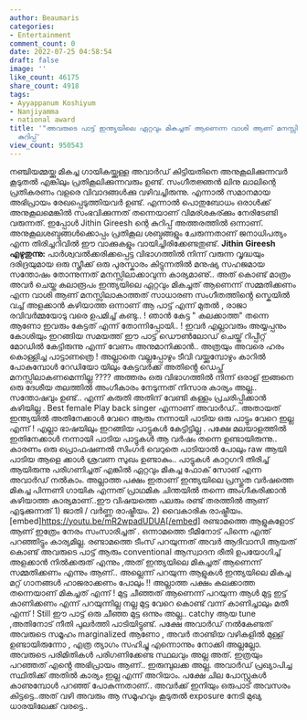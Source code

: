 ```yaml
---
author: Beaumaris
categories:
- Entertainment
comment_count: 0
date: 2022-07-25 04:58:54
draft: false
image: ''
like_count: 46175
share_count: 4918
tags:
- Ayyappanum Koshiyum
- Nanjiyamma
- national award
title: '"അവരുടെ പാട്ട് ഇന്ത്യയിലെ ഏറ്റവും മികച്ചത് ആണെന്ന വാശി ആണ് മനസ്സിലാകാത്തത്",
  കുറിപ്പ്'
view_count: 950543
---
```


നഞ്ചിയമ്മയ്ക്കു മികച്ച ഗായികയ്ക്കുള്ള അവാർഡ് കിട്ടിയതിനെ അനുകൂലിക്കുന്നവർ കൂടുതൽ എങ്കിലും പ്രതികൂലിക്കുന്നവരും ഉണ്ട്. സംഗീതജ്ഞൻ ലിനു ലാലിന്റെ പ്രതികരണം വളരെ വിവാദങ്ങൾക്കു വഴിവച്ചിരുന്നു. എന്നാൽ സമാനമായ അഭിപ്രായം രേഖപ്പെടുത്തിയവർ ഉണ്ട്. എന്നാൽ പൊതുബോധം ഒരാൾക്ക് അനുകൂലമെങ്കിൽ സംഭവിക്കുന്നത് തന്നെയാണ് വിമര്ശകര്ക്കും നേരിടേണ്ടി വരുന്നത്. ഇപ്പോൾ Jithin Gireesh ന്റെ കുറിപ്പ് അത്തരത്തിൽ ഒന്നാണ്. അനുകൂലശബ്ദങ്ങൾക്കൊപ്പം പ്രതികൂല ശബ്ദങ്ങളും ചേരുന്നതാണ് ജനാധിപത്യം എന്ന തിരിച്ചറിവിൽ ഈ വാക്കുകളും വായിച്ചിരിക്കേണ്ടതുണ്ട്. **Jithin Gireesh എഴുതുന്നു:** പാർശ്വവൽക്കരിക്കപ്പെട്ട വിഭാഗത്തിൽ നിന്ന് വരുന്ന വൃദ്ധയും ദരിദ്രയുമായ ഒരു സ്ത്രീക്ക് ഒരു പുരസ്കാരം കിട്ടുന്നതിൽ മനുഷ്യ സഹജമായ സന്തോഷം തോന്നുന്നത് മനസ്സിലാക്കാവുന്ന കാര്യമാണു്.. അത് കൊണ്ട് മാത്രം അവർ ചെയ്ത കലാരൂപം ഇന്ത്യയിലെ ഏറ്റവും മികച്ചത് ആണെന്ന് സമ്മതിക്കണം എന്ന വാശി ആണ് മനസ്സിലാകാത്തത് സാധാരണ സംഗീതത്തിൻ്റെ സ്കെയിൽ വച്ച് അളക്കാൻ കഴിയാത്ത ഒന്നാണ് ആ പാട്ട് എന്ന് മുതൽ , രാജാ രവിവർമ്മയോടു വരെ ഉപമിച്ച് കണ്ടു.. ! ഞാൻ കേട്ട " കലക്കാത്ത" തന്നെ ആണോ ഇവരും കേട്ടത് എന്ന് തോന്നിപ്പോയി.. ! ഇവർ എല്ലാവരും അയ്യപ്പനും കോശിയും ഇറങ്ങിയ സമയത്ത് ഈ പാട്ട് ഡൌൺലോഡ് ചെയ്ത് റിപ്പീറ്റ് മോഡിൽ കേട്ടിരുന്നു എന്ന് വേണം അനുമാനിക്കാൻ.. അത്രയും അവരെ ഹരം കൊള്ളിച്ച പാട്ടാണത്രെ ! അല്ലാതെ വല്ലപ്പോഴും ടീവി വയ്ക്കുമ്പോഴും കാറിൽ പോകുമ്പോൾ റേഡിയോ യിലും കേട്ടവർക്ക് അതിൻ്റെ ഡെപ്ത് മനസ്സിലാകണമെന്നില്ല ???? അത്തരം ഒരു വിഭാഗത്തിൽ നിന്ന് ഒരാള് ഇങ്ങനെ ഒരു ദേശീയ തലത്തിൽ അംഗീകാരം നേടുന്നത് നിസാര കാര്യം അല്ല.. സന്തോഷവും ഉണ്ട്.. എന്ന് കരുതി അതിന് വേണ്ടി കള്ളം പ്രചരിപ്പിക്കാൻ കഴിയില്ല . Best female Play back singer എന്നാണ് അവാർഡ്.. അതായത് ഇന്ത്യയിൽ അതിനേക്കാൾ വേറെ ആരും നന്നായി പാടിയ ഒരു പാട്ടും വേറെ ഇല്ല എന്ന് ! എല്ലാ ഭാഷയിലും ഇറങ്ങിയ പാട്ടുകൾ കേട്ടിട്ടില്ല . പക്ഷേ മലയാളത്തിൽ ഇതിനേക്കാൾ നന്നായി പാടിയ പാട്ടുകൾ ആ വർഷം തന്നെ ഉണ്ടായിരുന്നു.. കാരണം ഒരു പ്രൊഫഷണൽ സിംഗർ വെറുതെ പാടിയാൽ പോലും raw ആയി പാടിയ ആളെ ക്കാൾ ശ്രവണ സുഖം ഉണ്ടാകും.. പാട്ടുകൾ കാറ്റഗറി തിരിച്ച് ആയിരുന്നു പരിഗണിച്ചത് എങ്കിൽ ഏറ്റവും മികച്ച ഫോക് സോങ് എന്ന അവാർഡ് നൽകാം. അല്ലാത്ത പക്ഷം ഇതാണ് ഇന്ത്യയിലെ പ്രസ്തുത വർഷത്തെ മികച്ച പിന്നണി ഗായിക എന്നത് പ്രാഥമിക ചിന്തയിൽ തന്നെ അംഗീകരിക്കാൻ കഴിയാത്ത കാര്യമാണ്..ഈ വിഷയത്തെ പലരും രണ്ട് തരത്തിൽ ആണ് എടുക്കുന്നത് 1) ജാതി / വർണ്ണ രാഷ്ട്രീയം. 2) വൈകാരിക രാഷ്ട്രീയം. [embed]https://youtu.be/mR2wpadUDUA[/embed] രണ്ടാമത്തെ ആളുകളോട് ആണ് ഇത്രേം നേരം സംസാരിച്ചത് . ഒന്നാമത്തെ ടീമിനോട് പിന്നെ എന്ത് പറഞ്ഞിട്ടും കാര്യമില്ല. രണ്ടാമത്തെ ടീംസ് പറയുന്നത് അവർ ആദിവാസി ആയത് കൊണ്ട് അവരുടെ പാട്ട് ആരും conventional ആസ്വാദന രീതി ഉപയോഗിച്ച് അളക്കാൻ നിൽക്കരുത് എന്നും ,അത് ഇന്ത്യയിലെ മികച്ചത് ആണെന്ന് സമ്മതിക്കണം എന്നും ആണ്.. അല്ലെന്ന് പറയുന്ന ആളുകൾ ഇന്ത്യയിലെ മികച്ച മറ്റ് ഗാനങ്ങൾ ഹാജരാക്കണം പോലും !! അല്ലാത്ത പക്ഷം കലക്കാത്ത തന്നെയാണ് മികച്ചത് എന്ന് ! മുട്ട ചീഞ്ഞത് ആണെന്ന് പറയുന്ന ആൾ മുട്ട ഇട്ട് കാണിക്കണം എന്ന് പറയുന്നില്ല നല്ല മുട്ട വേറെ കൊണ്ട് വന്ന് കാണിച്ചാലും മതീ എന്ന് ! Still ഈ പാട്ട് ഒരു ചീഞ്ഞ മുട്ട ഒന്നും അല്ല.. catchy ആയ tune ,അതിനോട് നീതി പുലർത്തി പാടിയിട്ടുണ്ട്. പക്ഷേ അവാർഡ് നൽകേണ്ടത് അവരുടെ സമൂഹം marginalized ആണോ , അവർ താണ്ടിയ വഴികളിൽ മുള്ള് ഉണ്ടായിരുന്നോ , എത്ര ത്യാഗം സഹിച്ചു എന്നൊന്നും നോക്കി അല്ലല്ലോ. അവരുടെ പരിമിതികൾ പരിഗണിക്കേണ്ട സ്ഥലവും അല്ല അത്. ഇത്രയും പറഞ്ഞത് എൻ്റെ അഭിപ്രായം ആണ്.. ഇരുമ്പുലക്ക അല്ല. അവാർഡ് പ്രഖ്യാപിച്ച സ്ഥിതിക്ക് അതിൽ കാര്യം ഇല്ല എന്ന് അറിയാം. പക്ഷേ ചില പോസ്റ്റുകൾ കാണുമ്പോൾ പറഞ്ഞ് പോകുന്നതാണ്.. അവർക്ക് ഇനിയും ഒരുപാട് അവസരം കിട്ടട്ടെ..അത് വഴി അവരും ആ സമൂഹവും കൂടുതൽ exposure നേടി മുഖ്യ ധാരയിലേക്ക് വരട്ടെ..